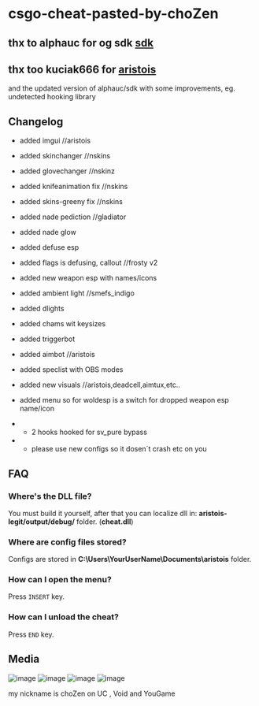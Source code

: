 
# csgo-cheat-pasted-by-choZen  
 
##  thx to alphauc for og sdk [sdk](https://github.com/alphauc/sdk)
##  thx too kuciak666 for [aristois](https://github.com/designer1337/aristois-legit)

and the updated version of alphauc/sdk with some improvements, eg. undetected hooking library


## Changelog
+ added imgui	                            //aristois
+ added skinchanger 				        //nskins
+ added glovechanger						//nskinz 				
+ added knifeanimation fix				    //nskins
+ added skins-greeny fix				    //nskins
+ added nade pediction						//gladiator
+ added nade glow
+ added defuse esp
+ added flags is defusing, callout			//frosty v2
+ added new weapon esp with names/icons 
+ added ambient light						//smefs_indigo 
+ added dlights
+ added chams wit keysizes
+ added triggerbot	
+ added aimbot         	                    //aristois
+ added speclist with OBS modes
+ added new visuals                         //aristois,deadcell,aimtux,etc..
+ added menu so for woldesp is a switch for dropped weapon esp name/icon

+ +  2 hooks hooked for sv_pure bypass
+ + please use new configs so it dosen´t crash etc on you




## FAQ
### Where's the DLL file?
You must build it yourself, after that you can localize dll in: **aristois-legit/output/debug/** folder. (**cheat.dll**)

### Where are config files stored?
Configs are stored in **C:\Users\YourUserName\Documents\aristois** folder.

### How can I open the menu?
Press `INSERT` key.

### How can I unload the cheat?
Press `END` key.

## Media
![image](https://imgur.com/X5vQfY2.png)
![image](https://imgur.com/Yhqxk4z.png)
![image](https://i.imgur.com/71wZaKM.png)
![image](https://i.imgur.com/V4TuJVn.png)
  
my nickname is choZen on UC , Void and YouGame
